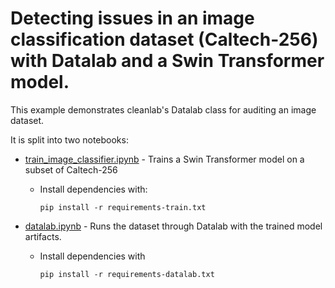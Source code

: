 # Detecting issues in an image classification dataset (Caltech-256) with Datalab and a Swin Transformer model.
This example demonstrates cleanlab's Datalab class for auditing an image dataset.

It is split into two notebooks:
- [train_image_classifier.ipynb](train_image_classifier.ipynb) - Trains a Swin Transformer model on a subset of Caltech-256


  - Install dependencies with:

    ```
    pip install -r requirements-train.txt
    ```

- [datalab.ipynb](datalab.ipynb) - Runs the dataset through Datalab with the trained model artifacts.
  - Install dependencies with
    ```
    pip install -r requirements-datalab.txt
    ```
